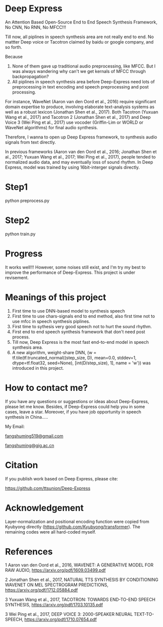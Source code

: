 # Deep Express
An Attention Based Open-Source End to End Speech Synthesis Framework, No CNN, No RNN, No MFCC!!!

Till now, all piplines in speech synthesis area are not really end to end. No mattter Deep voice or Tacotron claimed by baidu or google company, and so forth.                                                                                                                      

Because

1. None of them gave up traditional audio preprocessing, like MFCC. But I was always wandering why can't we get kernals of MFCC through backpropagation?                                   
2. All piplines in speech synthesis area before Deep-Express need lots of preprocessing in text encoding and speech preprocessing and post processing.

For instance, WaveNet (Aaron van den Oord et al., 2016) require significant domain expertise to produce, involving elaborate text-analysis systems as well as a robust lexicon (Jonathan Shen et al., 2017). Both Tacotron (Yuxuan Wang et al., 2017) and Tacotron 2 (Jonathan Shen et al., 2017) and Deep Voice 3 (Wei Ping et al., 2017) use vocoder (Griffin-Lim or WORLD or WaveNet algorithms) for final audio synthesis. 

Therefore, I wanna to open up Deep Express framework, to synthesis audio signals from text directly.  

In previous frameworks (Aaron van den Oord et al., 2016; Jonathan Shen et al., 2017; Yuxuan Wang et al., 2017; Wei Ping et al., 2017), people tended to normalized audio data, and may eventually loss of sound rhythm. In Deep Express, model was trained by using 16bit-interger signals directly.

# Step1
python preprocess.py

# Step2
python train.py

# Progress
It works well!!! However, some noises still exist, and I'm try my best to improve the performance of Deep-Express. This project is under revisement.

# Meanings of this project
1. First time to use DNN-based model to synthesis speech
2. First time to use chars-signals end to end method, also first time not to use mfcc in speech synthesis piplines.
3. First time to sythesis very good speech not to hurt the sound rhythm.
4. First end to end speech synthesis framework that don't need post process.
5. Till now, Deep Express is the most fast end-to-end model in speech synthesis area.
6. A new algorithm, weight-share DNN, (w = tf.tile(tf.truncated_normal((step_size, D), mean=0.0, stddev=1, dtype=tf.float32, seed=None), [int(D/step_size), 1], name = 'w')) was introduced in this project. 

# How to contact me?
If you have any questions or suggestions or ideas about Deep-Express, please let me know. Besides, if Deep-Express could help you in some cases, leave a star. Moreover, if you have job opportunity in speech synthesis in China.....

My Email:

fangshuming519@gmail.com

fangshuming@gig.ac.cn

# Citation
If you publish work based on Deep Express, please cite:

https://github.com/ttsunion/Deep-Express

# Acknowledgement
Layer-normalization and positional encoding function were copied from Kyubyong directly (https://github.com/Kyubyong/transformer). The remaining codes were all hard-coded myself.

# References
1 Aaron van den Oord et al., 2016, WAVENET: A GENERATIVE MODEL FOR RAW AUDIO, https://arxiv.org/pdf/1609.03499.pdf

2 Jonathan Shen et al., 2017, NATURAL TTS SYNTHESIS BY CONDITIONING WAVENET ON MEL SPECTROGRAM
PREDICTIONS, https://arxiv.org/pdf/1712.05884.pdf

3 Yuxuan Wang et al., 2017, TACOTRON: TOWARDS END-TO-END SPEECH SYNTHESIS, https://arxiv.org/pdf/1703.10135.pdf

3 Wei Ping et al., 2017, DEEP VOICE 3: 2000-SPEAKER NEURAL TEXT-TO-SPEECH, https://arxiv.org/pdf/1710.07654.pdf

